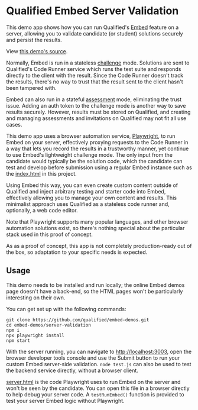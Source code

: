 # Qualified Embed Server Validation

This demo app shows how you can run Qualified's [Embed](https://www.qualified.io/embedded) feature on a server, allowing you to validate candidate (or student) solutions securely and persist the results.

View [this demo's source](https://github.com/qualified/embed-demos/tree/master/demos/blockly).

Normally, Embed is run in a stateless [challenge](https://andela-technology.github.io/qualified-embed/docs/tutorial-challenges.html) mode. Solutions are sent to Qualified's Code Runner service which runs the test suite and responds directly to the client with the result. Since the Code Runner doesn't track the results, there's no way to trust that the result sent to the client hasn't been tampered with.

Embed can also run in a stateful [assessment](https://andela-technology.github.io/qualified-embed/docs/tutorial-assessments.html) mode, eliminating the trust issue. Adding an auth token to the challenge mode is another way to save results securely. However, results must be stored on Qualified, and creating and managing assessments and invitations on Qualified may not fit all use cases.

This demo app uses a browser automation service, [Playwright](https://playwright.dev/), to run Embed on your server, effectively proxying requests to the Code Runner in a way that lets you record the results in a trustworthy manner, yet continue to use Embed's lightweight challenge mode. The only input from the candidate would typically be the solution code, which the candidate can test and develop before submission using a regular Embed instance such as the [index.html](public/index.html) in this project.

Using Embed this way, you can even create custom content outside of Qualified and inject arbitrary testing and starter code into Embed, effectively allowing you to manage your own content and results. This minimalist approach uses Qualified as a stateless code runner and, optionally, a web code editor.

Note that Playwright supports many popular languages, and other browser automation solutions exist, so there's nothing special about the particular stack used in this proof of concept.

As as a proof of concept, this app is not completely production-ready out of the box, so adaptation to your specific needs is expected.

## Usage

This demo needs to be installed and run locally; the online Embed demos page doesn't have a back-end, so the HTML pages won't be particularly interesting on their own.

You can get set up with the following commands:

```
git clone https://github.com/qualified/embed-demos.git
cd embed-demos/server-validation
npm i
npx playwright install
npm start
```

With the server running, you can navigate to <http://localhost:3003>, open the browser developer tools console and use the Submit button to run your custom Embed server-side validation. `node test.js` can also be used to test the backend service directly, without a browser client.

[server.html](server.html) is the code Playwright uses to run Embed on the server and won't be seen by the candidate. You can open this file in a browser directly to help debug your server code. A `testRunEmbed()` function is provided to test your server Embed logic without Playwright.

